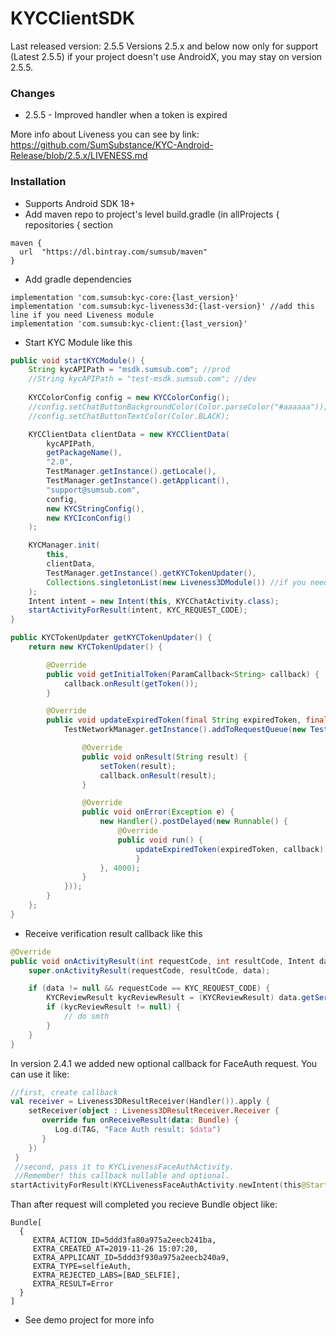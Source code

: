 # KYCClientSDK
Last released version: 2.5.5
Versions 2.5.x and below now only for support (Latest 2.5.5)
if your project doesn't use AndroidX, you may stay on version 2.5.5.

### Changes
* 2.5.5 - Improved handler when a token is expired
  
More info about Liveness you can see by link: https://github.com/SumSubstance/KYC-Android-Release/blob/2.5.x/LIVENESS.md

### Installation
* Supports Android SDK 18+
* Add maven repo to project's level build.gradle (in allProjects { repositories { section
```
maven {
  url  "https://dl.bintray.com/sumsub/maven"
}
```
* Add gradle dependencies
```
implementation 'com.sumsub:kyc-core:{last_version}'
implementation 'com.sumsub:kyc-liveness3d:{last-version}' //add this line if you need Liveness module
implementation 'com.sumsub:kyc-client:{last_version}'
```
* Start KYC Module like this
```java
public void startKYCModule() {
    String kycAPIPath = "msdk.sumsub.com"; //prod
    //String kycAPIPath = "test-msdk.sumsub.com"; //dev
    
    KYCColorConfig config = new KYCColorConfig();
    //config.setChatButtonBackgroundColor(Color.parseColor("#aaaaaa"));
    //config.setChatButtonTextColor(Color.BLACK);

    KYCClientData clientData = new KYCClientData(
        kycAPIPath,
        getPackageName(),
        "2.0",
        TestManager.getInstance().getLocale(),
        TestManager.getInstance().getApplicant(),
        "support@sumsub.com",
        config,
        new KYCStringConfig(),
        new KYCIconConfig()
    );

    KYCManager.init(
        this, 
        clientData, 
        TestManager.getInstance().getKYCTokenUpdater(), 
        Collections.singletonList(new Liveness3DModule()) //if you need Liveness module or empty list instead
    );
    Intent intent = new Intent(this, KYCChatActivity.class);
    startActivityForResult(intent, KYC_REQUEST_CODE);
}

public KYCTokenUpdater getKYCTokenUpdater() {
    return new KYCTokenUpdater() {

        @Override
        public void getInitialToken(ParamCallback<String> callback) {
            callback.onResult(getToken());
        }

        @Override
        public void updateExpiredToken(final String expiredToken, final ParamCallback<String> callback) {
            TestNetworkManager.getInstance().addToRequestQueue(new TestAuthRequest(getLogin(), getPasssword(), new TestRequestListener<String>() {

                @Override
                public void onResult(String result) {
                    setToken(result);
                    callback.onResult(result);
                }

                @Override
                public void onError(Exception e) {
                    new Handler().postDelayed(new Runnable() {
                        @Override
                        public void run() {
                            updateExpiredToken(expiredToken, callback);
                            }
                    }, 4000);
                }
            }));
        }
    };
}

```
* Receive verification result callback like this

```java
@Override
public void onActivityResult(int requestCode, int resultCode, Intent data) {
    super.onActivityResult(requestCode, resultCode, data);

    if (data != null && requestCode == KYC_REQUEST_CODE) {
        KYCReviewResult kycReviewResult = (KYCReviewResult) data.getSerializableExtra(KYCChatActivity.KYC_VERIFICATION_KEY);
        if (kycReviewResult != null) {
            // do smth
        }
    }
}

```
In version 2.4.1 we added new optional callback for FaceAuth request. You can use it like:
```kotlin
//first, create callback
val receiver = Liveness3DResultReceiver(Handler()).apply {
    setReceiver(object : Liveness3DResultReceiver.Receiver {
       override fun onReceiveResult(data: Bundle) {
          Log.d(TAG, "Face Auth result: $data")
       }
    })
 }
 //second, pass it to KYCLivenessFaceAuthActivity. 
 //Remember! this callback nullable and optional.
startActivityForResult(KYCLivenessFaceAuthActivity.newIntent(this@StartActivity, BuildConfig.BASE_URL, applicantId, token, Locale.getDefault(), customization, receiver), KYCLiveness3D.REQUEST_CODE_ID_FACE_AUTH)
```
Than after request will completed you recieve Bundle object like:
```
Bundle[
  {
     EXTRA_ACTION_ID=5ddd3fa80a975a2eecb241ba, 
     EXTRA_CREATED_AT=2019-11-26 15:07:20, 
     EXTRA_APPLICANT_ID=5ddd3f930a975a2eecb240a9, 
     EXTRA_TYPE=selfieAuth, 
     EXTRA_REJECTED_LABS=[BAD_SELFIE], 
     EXTRA_RESULT=Error
  }
]
```

* See demo project for more info

